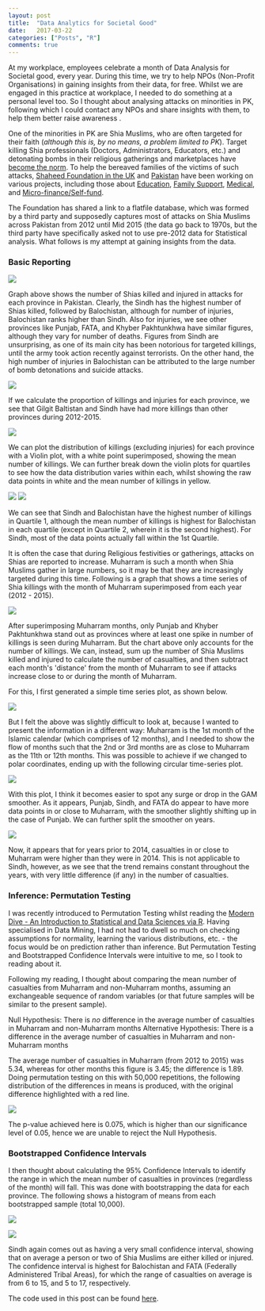 ```yaml
---
layout: post
title:  "Data Analytics for Societal Good"
date:   2017-03-22
categories: ["Posts", "R"]
comments: true
---
```



At my workplace, employees celebrate a month of Data Analysis for Societal good, every year. During this time, we try to help NPOs (Non-Profit Organisations) in gaining insights from their data, for free. Whilst we are engaged in this practice at workplace, I needed to do something at a personal level too. So I thought about analysing attacks on minorities in PK, following which I could contact any NPOs and share insights with them, to help them better raise awareness
.  

One of the minorities in PK are Shia Muslims, who are often targeted for their faith (*although this is, by no means, a problem limited to PK*). Target killing Shia professionals (Doctors, Administrators, Educators, etc.) and detonating bombs in their religious gatherings and marketplaces have [become the norm](http://www.shaheedfoundation.co.uk/shia-killing.asp). To help the bereaved families of the victims of such attacks, [Shaheed Foundation in the UK](http://www.shaheedfoundation.co.uk/projects.asp#fin) and [Pakistan](http://www.shaheedfoundation.org/) have been working on various projects, including those about [Education](http://www.shaheedfoundation.co.uk/projects.asp#edu), [Family Support](http://www.shaheedfoundation.co.uk/projects.asp#fam), 
[Medical](http://www.shaheedfoundation.co.uk/projects.asp#med), and [Micro-finance/Self-fund](http://www.shaheedfoundation.co.uk/projects.asp#fin). 

The Foundation has shared a link to a flatfile database, which was formed by a third party and supposedly captures most of attacks on Shia Muslims across Pakistan from 2012 until Mid 2015 (the data go back to 1970s, but the third party have specifically asked not to use pre-2012 data for Statistical analysis. What follows is my attempt at gaining insights from the data.


### Basic Reporting

<a href="{{ site.baseurl }}/assets/img/sk_mar17_provComp_g1.png" target="_blank"><img src="{{ site.baseurl }}/assets/img/sk_mar17_provComp_g1.png"></a> 

Graph above shows the number of Shias killed and injured in attacks for each province in Pakistan. Clearly, the Sindh has the highest number of Shias killed, followed by Balochistan, although for number of injuries, Balochistan ranks higher than Sindh. Also for injuries, we see other provinces like Punjab, FATA, and Khyber Pakhtunkhwa have similar figures, although they vary for number of deaths.
Figures from Sindh are unsurprising, as one of its main city has been notorious for targeted killings, until the army took action recently against terrorists. On the other hand, the high number of injuries in Balochistan can be attributed to the large number of bomb detonations and suicide attacks.  


<a href="{{ site.baseurl }}/assets/img/sk_mar17_provComp_g2.png" target="_blank"><img src="{{ site.baseurl }}/assets/img/sk_mar17_provComp_g2.png"></a> 

If we calculate the proportion of killings and injuries for each province, we see that Gilgit Baltistan and Sindh have had more killings than other provinces during 2012-2015.  


<a href="{{ site.baseurl }}/assets/img/sk_mar17_dist_g3.png" target="_blank"><img src="{{ site.baseurl }}/assets/img/sk_mar17_dist_g3.png"></a> 


We can plot the distribution of killings (excluding injuries) for each province with a Violin plot, with a white point superimposed, showing the mean number of killings. We can further break down the violin plots for quartiles to see how the data distribution varies within each, whilst showing the raw data points in white and the mean number of killings in yellow.  


<a href="{{ site.baseurl }}/assets/img/sk_mar17_dist_g3.png" target="_blank"><img src="{{ site.baseurl }}/assets/img/sk_mar17_dist_g3.png"></a> 
<a href="{{ site.baseurl }}/assets/img/sk_mar17_dist_g4.png" target="_blank"><img src="{{ site.baseurl }}/assets/img/sk_mar17_dist_g4.png"></a> 


We can see that Sindh and Balochistan have the highest number of killings in Quartile 1, although the mean number of killings is highest for Balochistan in each quartile (except in Quartile 2, wherein it is the second highest). For Sindh, most of the data points actually fall within the 1st Quartile.    


It is often the case that during Religious festivities or gatherings, attacks on Shias are reported to increase. Muharram is such a month when Shia Muslims gather in large numbers, so it may be that they are increasingly targeted during this time. Following is a graph that shows a time series of Shia killings with the month of Muharram superimposed from each year (2012 - 2015).  

<a href="{{ site.baseurl }}/assets/img/sk_mar17_ts_g5.png" target="_blank"><img src="{{ site.baseurl }}/assets/img/sk_mar17_ts_g5.png"></a> 


After superimposing Muharram months, only Punjab and Khyber Pakhtunkhwa stand out as provinces where at least one spike in number of killings is seen during Muharram. But the chart above only accounts for the number of killings. We can, instead, sum up the number of Shia Muslims killed and injured to calculate the number of casualties, and then subtract each month's 'distance' from the month of Muharram to see if attacks increase close to or during the month of Muharram.  

For this, I first generated a simple time series plot, as shown below.  

 
<a href="{{ site.baseurl }}/assets/img/sk_mar17_cts_g6a0.png" target="_blank"><img src="{{ site.baseurl }}/assets/img/sk_mar17_cts_g6a0.png"></a> 


But I felt the above was slightly difficult to look at, because I wanted to present the information in a different way: Muharram is the 1st month of the Islamic calendar (which comprises of 12 months), and I needed to show the flow of months such that the 2nd or 3rd months are as close to Muharram as the 11th or 12th months. This was possible to achieve if we changed to polar coordinates, ending up with the following circular time-series plot.  


<a href="{{ site.baseurl }}/assets/img/sk_mar17_cts_g6a.png" target="_blank"><img src="{{ site.baseurl }}/assets/img/sk_mar17_cts_g6b.png"></a> 


With this plot, I think it becomes easier to spot any surge or drop in the GAM smoother. As it appears, Punjab, Sindh, and FATA do appear to have more data points in or close to Muharram, with the smoother slightly shifting up in the case of Punjab. We can further split the smoother on years.  


<a href="{{ site.baseurl }}/assets/img/sk_mar17_cts_g6c.png" target="_blank"><img src="{{ site.baseurl }}/assets/img/sk_mar17_cts_g6d.png"></a> 


Now, it appears that for years prior to 2014, casualties in or close to Muharram were higher than they were in 2014. This is not applicable to Sindh, however, as we see that the trend remains constant throughout the years, with very little difference (if any) in the number of casualties.  


### Inference: Permutation Testing 

I was recently introduced to Permutation Testing whilst reading the [Modern Dive - An Introduction to Statistical and Data Sciences via R](https://ismayc.github.io/moderndiver-book/7-hypo.html). Having specialised in Data Mining, I had not had to dwell so much on checking assumptions for normality, learning the various distributions, etc. - the focus would be on prediction rather than inference. But Permutation Testing and Bootstrapped Confidence Intervals were intuitive to me, so I took to reading about it.  

Following my reading, I thought about comparing the mean number of casualties from Muharram and non-Muharram months, assuming an exchangeable sequence of random variables (or that future samples will be similar to the present sample).  

Null Hypothesis: There is *no* difference in the average number of casualties in Muharram and non-Muharram months
Alternative Hypothesis: There is a difference in the average number of casualties in Muharram and non-Muharram months  

The average number of casualties in Muharram (from 2012 to 2015) was 5.34, whereas for other months this figure is 3.45; the difference is 1.89. Doing permutation testing on this with 50,000 repetitions, the following distribution of the differences in means is produced, with the original difference highlighted with a red line.  

<a href="{{ site.baseurl }}/assets/img/sk_mar17_hyptst_g7a.png" target="_blank"><img src="{{ site.baseurl }}/assets/img/sk_mar17_hyptst_g7a.png"></a> 

The p-value achieved here is 0.075, which is higher than our significance level of 0.05, hence we are unable to reject the Null Hypothesis.  


### Bootstrapped Confidence Intervals

I then thought about calculating the 95% Confidence Intervals to identify the range in which the mean number of casualties in provinces (regardless of the month) will fall. This was done with bootstrapping the data for each province. The following shows a histogram of means from each bootstrapped sample (total 10,000).  

<a href="{{ site.baseurl }}/assets/img/sk_mar17_hyptst_g7b.png" target="_blank"><img src="{{ site.baseurl }}/assets/img/sk_mar17_hyptst_g7b.png"></a> 

<a href="{{ site.baseurl }}/assets/img/sk_mar17_hyptst_g7c.png" target="_blank"><img src="{{ site.baseurl }}/assets/img/sk_mar17_hyptst_g7c.png"></a> 

Sindh again comes out as having a very small confidence interval, showing that on average a person or two of Shia Muslims are either killed or injured. The confidence interval is highest for Balochistan and FATA (Federally Administered Tribal Areas), for which the range of casualties on average is from 6 to 15, and 5 to 17, respectively.


The code used in this post can be found [here](https://github.com/aliarsalankazmi/skPk_analysis/blob/master/excelDB_analysis_v1.txt).

